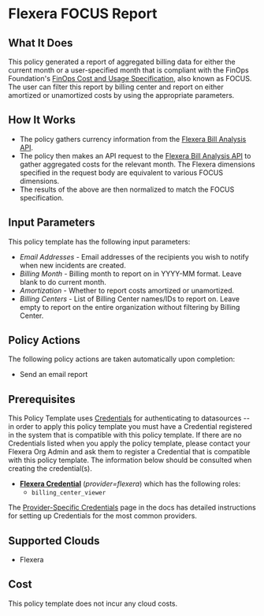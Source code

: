# Flexera FOCUS Report

## What It Does

This policy generated a report of aggregated billing data for either the current month or a user-specified month that is compliant with the FinOps Foundation's [FinOps Cost and Usage Specification](https://focus.finops.org/#specification), also known as FOCUS. The user can filter this report by billing center and report on either amortized or unamortized costs by using the appropriate parameters.

## How It Works

- The policy gathers currency information from the [Flexera Bill Analysis API](https://reference.rightscale.com/bill_analysis/).
- The policy then makes an API request to the [Flexera Bill Analysis API](https://reference.rightscale.com/bill_analysis/) to gather aggregated costs for the relevant month. The Flexera dimensions specified in the request body are equivalent to various FOCUS dimensions.
- The results of the above are then normalized to match the FOCUS specification.

## Input Parameters

This policy template has the following input parameters:

- *Email Addresses* - Email addresses of the recipients you wish to notify when new incidents are created.
- *Billing Month* - Billing month to report on in YYYY-MM format. Leave blank to do current month.
- *Amortization* - Whether to report costs amortized or unamortized.
- *Billing Centers* - List of Billing Center names/IDs to report on. Leave empty to report on the entire organization without filtering by Billing Center.

## Policy Actions

The following policy actions are taken automatically upon completion:

- Send an email report

## Prerequisites

This Policy Template uses [Credentials](https://docs.flexera.com/flexera/EN/Automation/ManagingCredentialsExternal.htm) for authenticating to datasources -- in order to apply this policy template you must have a Credential registered in the system that is compatible with this policy template. If there are no Credentials listed when you apply the policy template, please contact your Flexera Org Admin and ask them to register a Credential that is compatible with this policy template. The information below should be consulted when creating the credential(s).

- [**Flexera Credential**](https://docs.flexera.com/flexera/EN/Automation/ProviderCredentials.htm) (*provider=flexera*) which has the following roles:
  - `billing_center_viewer`

The [Provider-Specific Credentials](https://docs.flexera.com/flexera/EN/Automation/ProviderCredentials.htm) page in the docs has detailed instructions for setting up Credentials for the most common providers.

## Supported Clouds

- Flexera

## Cost

This policy template does not incur any cloud costs.
